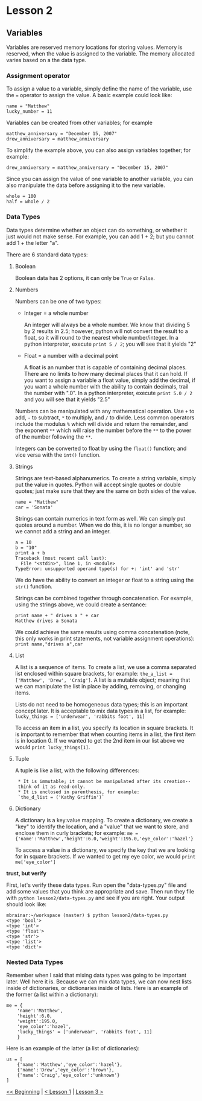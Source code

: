 # Lesson 2

## Variables

Variables are reserved memory locations for storing values. Memory is reserved, 
when the value is assigned to the variable. The memory allocated varies based 
on a the data type.

### Assignment operator

To assign a value to a variable, simply define the name of the variable, use 
the `=` operator to assign the value. A basic example could look like:

```
name = "Matthew"
lucky_number = 11
```

Variables can be created from other variables; for example 

```
matthew_anniversary = "December 15, 2007"
drew_anniversary = matthew_anniversary
```

To simplify the example above, you can also assign variables together; for 
example:

```
drew_anniversary = matthew_anniversary = "December 15, 2007"
```

Since you can assign the value of one variable to another variable, you can also 
manipulate the data before assigning it to the new variable. 

```
whole = 100
half = whole / 2
```

### Data Types

Data types determine whether an object can do something, or whether it just 
would not make sense. For example, you can add 1 + 2; but you cannot add 1 + 
the letter "a". 

There are 6 standard data types:

1. Boolean

    Boolean data has 2 options, it can only be `True` or `False`.

2. Numbers

    Numbers can be one of two types:
    
    * Integer = a whole number
    
        An integer will always be a whole number. We know that dividing 5 by 2 
        results in 2.5; however, python will not convert the result to a float, 
        so it will round to the nearest whole number/integer. In a python 
        interpreter, execute `print 5 / 2`; you will see that it yields "2"
        
    * Float = a number with a decimal point
    
        A float is an number that is capable of containing decimal places. There 
        are no limits to how many decimal places that it can hold. If you want 
        to assign a variable a float value, simply add the decimal, if you want 
        a whole number with the ability to contain decimals, trail the number 
        with ".0". In a python interpreter, execute `print 5.0 / 2` and you will 
        see that it yields "2.5"
    
    Numbers can be manipulated with any mathematical operation. Use `+` to add, 
    `-` to subtract, `*` to multiply, and `/` to divide. Less common operators 
    include the modulus `%` which will divide and return the remainder, and the 
    exponent `**` which will raise the number before the `**` to the power of 
    the number following the `**`.
    
    Integers can be converted to float by using the `float()` function; and 
    vice versa with the `int()` function.

3. Strings

    Strings are text-based alphanumerics. To create a string variable, simply 
    put the value in quotes. Python will accept single quotes or double quotes; 
    just make sure that they are the same on both sides of the value. 
    
    ```
    name = "Matthew"
    car = 'Sonata'
    ```
    
    Strings can contain numerics in text form as well. We can simply put quotes 
    around a number. When we do this, it is no longer a number, so we cannot 
    add a string and an integer. 
    
    ```
    a = 10
    b = "10"
    print a + b
    Traceback (most recent call last):
      File "<stdin>", line 1, in <module>
    TypeError: unsupported operand type(s) for +: 'int' and 'str'
    ``` 
    
    We do have the ability to convert an integer or float to a string using the 
    `str()` function. 
    
    Strings can be combined together through concatenation. For example, using 
    the strings above, we could create a sentance:
    
    ```
    print name + " drives a " + car
    Matthew drives a Sonata
    ```
    
    We could achieve the same results using comma concatenation (note, this only 
    works in print statements, not variable assignment operations): 
    `print name,"drives a",car`
    
    
4. List

    A list is a sequence of items. To create a list, we use a comma 
    separated list enclosed within square brackets, for example: 
    `the_a_list = ['Matthew', 'Drew', 'Craig']`. A list is a mutable 
    object; meaning that we can manipulate the list in place by adding, 
    removing, or changing items.
    
    Lists do not need to be homogeneous data types; this is an important 
    concept later. It is acceptable to mix data types in a list, for example: 
    `lucky_things = ['underwear', 'rabbits foot', 11]`
    
    To access an item in a list, you specify its location in square brackets. 
    It is important to remember that when counting items in a list, the first 
    item is in location 0. If we wanted to get the 2nd item in our list above 
    we would `print lucky_things[1]`.
    
5. Tuple

    A tuple is like a list, with the following differences:
        
        * It is immutable; it cannot be manipulated after its creation-- 
        think of it as read-only.
        * It is enclosed in parenthesis, for example: 
        `the_d_list = ('Kathy Griffin')`
    
    
6. Dictionary

    A dictionary is a key:value mapping. To create a dictionary, we create 
    a "key" to identify the location, and a "value" that we want to store, and 
    enclose them in curly brackets; for example:
    `me = {'name':'Matthew','height':6.0,'weight':195.0,'eye_color':'hazel'}`
    
    To access a value in a dictionary, we specify the key that we are looking 
    for in square brackets. If we wanted to get my eye color, we would 
    `print me['eye_color']`

**trust, but verify**

First, let's verify these data types. Run open the "data-types.py" file and add 
some values that you think are appropriate and save. Then run they file with
`python lesson2/data-types.py` and see if you are right. Your output should look 
like:

```
mbrainar:~/workspace (master) $ python lesson2/data-types.py 
<type 'bool'>
<type 'int'>
<type 'float'>
<type 'str'>
<type 'list'>
<type 'dict'>
```


### Nested Data Types

Remember when I said that mixing data types was going to be important later. 
Well here it is. Because we can mix data types, we can now nest lists inside of 
dictionaries, or dictionaries inside of lists. Here is an example of the former 
(a list within a dictionary):

```
me = {
    'name':'Matthew',
    'height':6.0,
    'weight':195.0,
    'eye_color':'hazel',
    'lucky_things' = ['underwear', 'rabbits foot', 11]
    }
```

Here is an example of the latter (a list of dictionaries):

```
us = [
    {'name':'Matthew','eye_color':'hazel'},
    {'name':'Drew','eye_color':'brown'},
    {'name':'Craig','eye_color':'unknown'}
]
```

[<< Beginning](/README.md) | [< Lesson 1](/lesson1/README.md) | 
[Lesson 3 >](/lesson3/README.md)